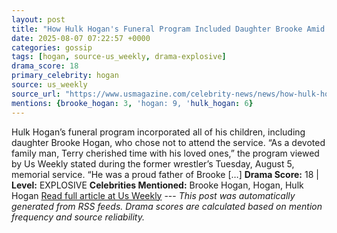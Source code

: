 ```yaml
---
layout: post
title: "How Hulk Hogan's Funeral Program Included Daughter Brooke Amid Her Absence"
date: 2025-08-07 07:22:57 +0000
categories: gossip
tags: [hogan, source-us_weekly, drama-explosive]
drama_score: 18
primary_celebrity: hogan
source: us_weekly
source_url: "https://www.usmagazine.com/celebrity-news/news/how-hulk-hogans-funeral-program-included-daughter-brooke-excl/"
mentions: {brooke_hogan: 3, 'hogan: 9, 'hulk_hogan: 6}
---
```


Hulk Hogan’s funeral program incorporated all of his children, including daughter Brooke Hogan, who chose not to attend the service. “As a devoted family man, Terry cherished time with his loved ones,” the program viewed by Us Weekly stated during the former wrestler’s Tuesday, August 5, memorial service. “He was a proud father of Brooke […] **Drama Score:** 18 | **Level:** EXPLOSIVE **Celebrities Mentioned:** Brooke Hogan, Hogan, Hulk Hogan [Read full article at Us Weekly](https://www.usmagazine.com/celebrity-news/news/how-hulk-hogans-funeral-program-included-daughter-brooke-excl/) --- *This post was automatically generated from RSS feeds. Drama scores are calculated based on mention frequency and source reliability.*